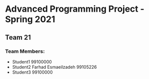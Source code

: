 # Advanced Programming Project - Spring 2021
## Team 21

### Team Members:
- Student1 99100000
- Student2 Farhad Esmaeilzadeh 99105226
- Student3 99100000
